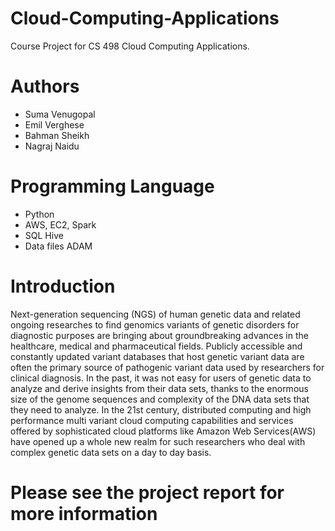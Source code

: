# Cloud-Computing-Applications
Course Project for CS 498 Cloud Computing Applications.

# Authors
* Suma Venugopal
* Emil Verghese
* Bahman Sheikh
* Nagraj Naidu


# Programming Language
* Python
* AWS, EC2, Spark
* SQL Hive
* Data files ADAM

# Introduction
Next-generation sequencing (NGS) of human genetic data and related ongoing researches to find genomics variants of
genetic disorders for diagnostic purposes are bringing about groundbreaking advances in the healthcare, medical and pharmaceutical
fields. Publicly accessible and constantly updated variant databases that host genetic variant data are often the primary source of pathogenic variant data used by researchers for clinical diagnosis.
In the past, it was not easy for users of genetic data to analyze and derive insights from their data sets, thanks to the enormous size of the genome sequences and complexity of the DNA data sets that they need to analyze. In the 21st century, distributed computing and high performance multi variant cloud computing capabilities and services offered by sophisticated cloud platforms like Amazon Web Services(AWS) have opened up a whole new realm for such researchers who deal with complex genetic data sets on a day to day basis.


# Please see the project report for more information
